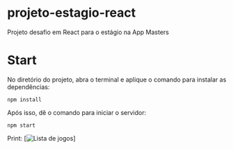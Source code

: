 # projeto-estagio-react
Projeto desafio em React para o estágio na App Masters

# Start
No diretório do projeto, abra o terminal e aplique o comando para instalar as dependências:

```
npm install
```
Após isso, dê o comando para iniciar o servidor:
```
npm start
```
Print:
[<img src="https://imgur.com/xC4u8Aj" alt="Lista de jogos"/>]

